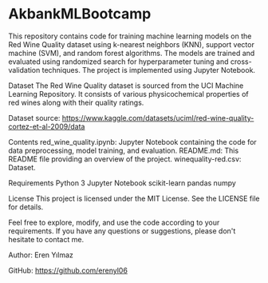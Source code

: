 # AkbankMLBootcamp
 This repository contains code for training machine learning models on the Red Wine Quality dataset using k-nearest neighbors (KNN), support vector machine (SVM), and random forest algorithms. The models are trained and evaluated using randomized search for hyperparameter tuning and cross-validation techniques. The project is implemented using Jupyter Notebook.

Dataset
The Red Wine Quality dataset is sourced from the UCI Machine Learning Repository. It consists of various physicochemical properties of red wines along with their quality ratings.

Dataset source: https://www.kaggle.com/datasets/uciml/red-wine-quality-cortez-et-al-2009/data

Contents
red_wine_quality.ipynb: Jupyter Notebook containing the code for data preprocessing, model training, and evaluation.
README.md: This README file providing an overview of the project.
winequality-red.csv: Dataset.

Requirements
Python 3
Jupyter Notebook
scikit-learn
pandas
numpy

License
This project is licensed under the MIT License. See the LICENSE file for details.

Feel free to explore, modify, and use the code according to your requirements. If you have any questions or suggestions, please don't hesitate to contact me.

Author: Eren Yılmaz

GitHub: https://github.com/erenyl06